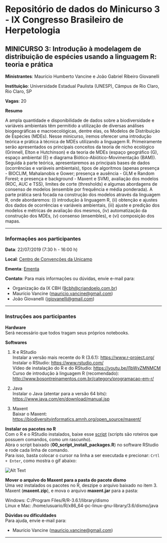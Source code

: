 # Repositório de dados do Minicurso 3 - IX Congresso Brasileiro de Herpetologia

## MINICURSO 3: Introdução à modelagem de distribuição de espécies usando a linguagem R: teoria e prática

**Ministrantes**: Maurício Humberto Vancine e João Gabriel Ribeiro Giovanelli

**Instituição**: Universidade Estadual Paulista (UNESP), Câmpus de Rio Claro, Rio Claro, SP

**Vagas**: 20

**Resumo**

A ampla quantidade e disponibilidade de dados sobre a biodiversidade e variáveis ambientais têm permitido a utilização de diversas análises biogeográficas e macroecológicas, dentre elas, os Modelos de Distribuição de Espécies (MDEs). Nesse minicurso, iremos oferecer uma introdução teórica e prática à técnica de MDEs utilizando a linguagem R. Primeiramente serão apresentados os principais conceitos da teoria de nicho ecológico (Grinnell, Elton e Hutchinson) e da teoria de MDEs (espaço geográfico (G), espaço ambiental (E) e diagrama Biótico-Abiótico-Movimentação (BAM)). Seguida à parte teórica, apresentaremos as principais bases de dados (ocorrências e variáveis ambientais), tipos de algoritmos (apenas presença - BIOCLIM, Mahalanobis e Gower; presença e ausência - GLM e Random Forest; e presença e background - Maxent e SVM), avaliação dos modelos (ROC, AUC e TSS), limites de corte (thresholds) e algumas abordagens de consenso de modelos (ensemble por frequência e média ponderada). A parte prática será focada na construção dos modelos através da linguagem R, onde abordaremos: (i) introdução à linguagem R, (ii) obtenção e ajustes dos dados de ocorrências e variáveis ambientais, (iii) ajuste e predição dos modelos e métricas de avaliação dos mesmos, (iv) automatização da construção dos MDEs, (v) consenso (ensembles), e (vi) composição dos mapas.

---

### Informações aos participantes

**Data**: 22/07/2019 (7:30 h - 16:00 h)

**Local**: [Centro de Convenções da Unicamp](https://goo.gl/maps/x2JnxBeGkx1yZghu6)

**Ementa**: [Ementa](https://gitlab.com/mauriciovancine/course-sdm/blob/master/00_ementa/00_ementa.pdf)

**Contato**: 
Para mais informações ou dúvidas, envie e-mail para:

- Organização da IX CBH (9cbh@criandoelo.com.br)
- Maurício Vancine (mauricio.vancine@gmail.com)
- João Giovanelli (jgiovanelli@gmail.com)

---

### Instruções aos participantes

**Hardware** <br>
Será necessário que todos tragam seus próprios notebooks.

**Softwares**
1. R e RStudio <br>
Instalar a versão mais recente do R (3.6.1): https://www.r-project.org/ <br>
Instalar o RStudio: https://www.rstudio.com/ <br>
Vídeo de instalação do R e do RStudio: https://youtu.be/l1bWvZMNMCM <br>
Curso de introdução à linguagem R (recomendado): http://www.bosontreinamentos.com.br/category/programacao-em-r/

2. Java <br>
Instalar o Java (atentar para a versão 64 bits): https://www.java.com/en/download/manual.jsp <br>

3. Maxent <br>
Baixar o Maxent: https://biodiversityinformatics.amnh.org/open_source/maxent/

**Instalar os pacotes no R** <br>
Com o R e o RStudio instalados, baixe esse [script](https://gitlab.com/mauriciovancine/course-sdm/blob/master/00_scripts/00_script_install_packages.R) (scripts são roteiros que possuem comandos, como um rascunho). <br>
Abra o script baixado (**00_script_install_packages.R**) no software RStudio e rode cada linha de comando. <br>
Para isso, basta colocar o cursor na linha a ser executada e precionar: `Crtl + Enter`, como mostra o gif abaixo:

![Alt Text](https://appsilon.com/wp-content/uploads/2019/03/blog_code_execution_optimized.gif)

**Mover o arquivo do Maxent para a pasta do pacote dismo** <br>
Uma vez instalados os pacotes no R, deszipe o arquivo baixado no item 3. Maxent (**maxent.zip**), e mova o arquivo **maxent.jar** para a pasta: <br>

Windows: C:/Program Files/R/R-3.6.1/library/dismo <br>
Linux e Mac:   /home/usuario/R/x86_64-pc-linux-gnu-library/3.6/dismo/java

**Dúvidas ou dificuldades** <br>
Para ajuda, envie e-mail para: <br>

- Maurício Vancine (mauricio.vancine@gmail.com)

---